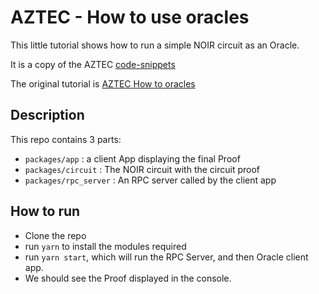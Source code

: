 # AZTEC - How to use oracles

This little tutorial shows how to run a simple NOIR circuit as an Oracle. 

It is a copy of the AZTEC [code-snippets](https://github.com/AztecProtocol/dev-rel/tree/main/code-snippets/how-to-oracles) 

The original tutorial is [AZTEC How to oracles](https://noir-lang.org/docs/how_to/how-to-oracles#step-4---usage-with-noirjs)

## Description

This repo contains 3 parts:

- `packages/app` : a client App displaying the final Proof
- `packages/circuit` : The NOIR circuit with the circuit proof
- `packages/rpc_server` : An RPC server called by the client app

## How to run

- Clone the repo
- run `yarn` to install the modules required
- run `yarn start`, which will run the RPC Server, and then Oracle client app.
- We should see the Proof displayed in the console.


